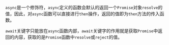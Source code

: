 `async`是一个修饰符，`async`定义的函数会默认的返回一个`Promise`对象`resolve`的值，因此，对`async`函数可以直接进行`then`操作，返回的值即为`then`方法的传入函数。

`await`关键字只能放在`async`函数内部，`await`关键字的作用就是获取`Promise`中返回的内容，获取的是`Promise`函数中`resolve`或`reject`的值。